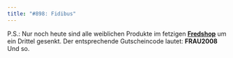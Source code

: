 ```yaml
---
title: "#898: Fidibus"
---
```


P.S.:
Nur noch heute sind alle weiblichen Produkte im fetzigen <a href="http://www.spreadshirt.net/shop.php?sid=125913"><strong>Fredshop</strong></a> um ein Drittel gesenkt. 
Der entsprechende Gutscheincode lautet: <strong>FRAU2008</strong> 
Und so.


